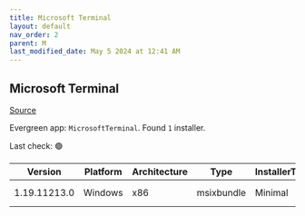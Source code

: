 ```yaml
---
title: Microsoft Terminal
layout: default
nav_order: 2
parent: M
last_modified_date: May 5 2024 at 12:41 AM
---
```


## Microsoft Terminal

[Source](https://github.com/microsoft/terminal/)

Evergreen app: `MicrosoftTerminal`. Found `1` installer.

Last check: 🟢

| Version      | Platform | Architecture | Type       | InstallerType | Date     | Size     | URI                                                                                                                                                                                                                                                                            |
| ------------ | -------- | ------------ | ---------- | ------------- | -------- | -------- | ------------------------------------------------------------------------------------------------------------------------------------------------------------------------------------------------------------------------------------------------------------------------------ |
| 1.19.11213.0 | Windows  | x86          | msixbundle | Minimal       | 1/5/2024 | 21550188 | [https://github.com/microsoft/terminal/releases/download/v1.19.11213.0/Microsoft.WindowsTerminal_1.19.11213.0_8wekyb3d8bbwe.msixbundle](https://github.com/microsoft/terminal/releases/download/v1.19.11213.0/Microsoft.WindowsTerminal_1.19.11213.0_8wekyb3d8bbwe.msixbundle) |
